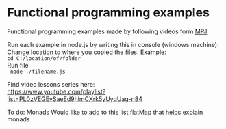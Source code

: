 # Functional programming examples

Functional programming examples made by following videos form [MPJ](https://www.youtube.com/playlist?list=PL0zVEGEvSaeEd9hlmCXrk5yUyqUag-n84)  

Run each example in node.js by writing this in console (windows machine):  
Change location to where you copied the files. Example:  
```cd C:/location/of/folder```  
Run file  
``` node ./filename.js```  


Find video lessons series here:  
https://www.youtube.com/playlist?list=PL0zVEGEvSaeEd9hlmCXrk5yUyqUag-n84


To do: Monads
Would like to add to this list flatMap that helps explain monads

